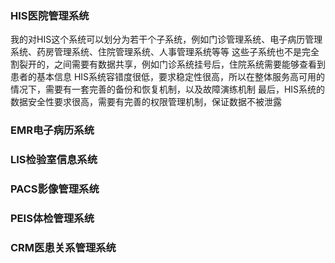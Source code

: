 ### HIS医院管理系统

我的对HIS这个系统可以划分为若干个子系统，例如门诊管理系统、电子病历管理系统、药房管理系统、住院管理系统、人事管理系统等等
这些子系统也不是完全割裂开的，之间需要有数据共享，例如门诊系统挂号后，住院系统需要能够查看到患者的基本信息
HIS系统容错度很低，要求稳定性很高，所以在整体服务高可用的情况下，需要有一套完善的备份和恢复机制，以及故障演练机制
最后，HIS系统的数据安全性要求很高，需要有完善的权限管理机制，保证数据不被泄露

### EMR电子病历系统

### LIS检验室信息系统

### PACS影像管理系统

### PEIS体检管理系统

### CRM医患关系管理系统